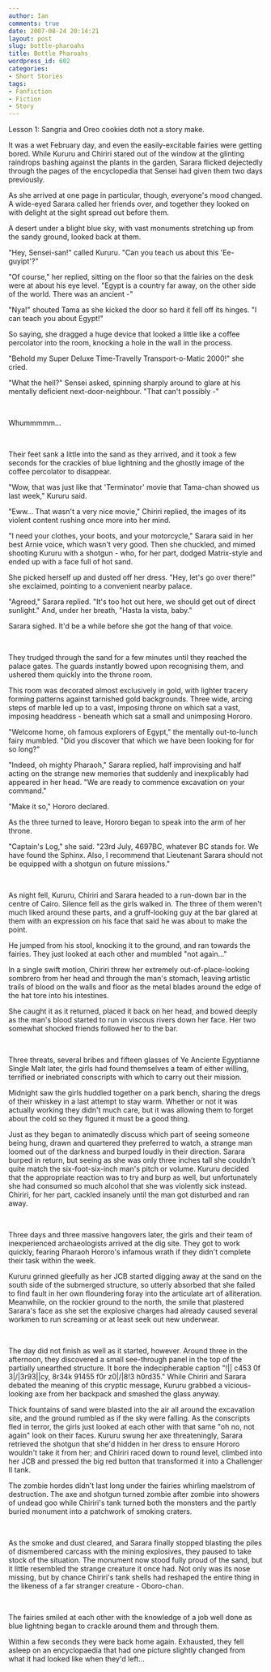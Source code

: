 ```yaml
---
author: Ian
comments: true
date: 2007-08-24 20:14:21
layout: post
slug: bottle-pharoahs
title: Bottle Pharoahs
wordpress_id: 602
categories:
- Short Stories
tags:
- Fanfiction
- Fiction
- Story
---
```


<div class="notes">
<p>Lesson 1: Sangria and Oreo cookies doth not a story make.</p>
</div>

<div class="story" markdown="1">
<p>It was a wet February day, and even the easily-excitable fairies were getting bored. While Kururu and Chiriri stared out of the window at the glinting raindrops bashing against the plants in the garden, Sarara flicked dejectedly through the pages of the encyclopedia that Sensei had given them two days previously.</p>
<p>As she arrived at one page in particular, though, everyone&#039;s mood changed. A wide-eyed Sarara called her friends over, and together they looked on with delight at the sight spread out before them.</p>
<p>A desert under a blight blue sky, with vast monuments stretching up from the sandy ground, looked back at them.</p>
<p>"Hey, Sensei-san!" called Kururu. "Can you teach us about this &#039;Ee-guyipt&#039;?"</p>
<p>"Of course," her replied, sitting on the floor so that the fairies on the desk were at about his eye level. "Egypt is a country far away, on the other side of the world. There was an ancient -"</p>
<p>"Nya!" shouted Tama as she kicked the door so hard it fell off its hinges. "I can teach you about Egypt!"</p>
<p>So saying, she dragged a huge device that looked a little like a coffee percolator into the room, knocking a hole in the wall in the process.</p>
<p>"Behold my Super Deluxe Time-Travelly Transport-o-Matic 2000!" she cried.</p>
<p>"What the hell?" Sensei asked, spinning sharply around to glare at his mentally deficient next-door-neighbour. "That can&#039;t possibly -"</p>
<br />
<p>Whummmmm...</p>
<br />
<p>Their feet sank a little into the sand as they arrived, and it took a few seconds for the crackles of blue lightning and the ghostly image of the coffee percolator to disappear.</p>
<p>"Wow, that was just like that &#039;Terminator&#039; movie that Tama-chan showed us last week," Kururu said.</p>
<p>"Eww... That wasn&#039;t a very nice movie," Chiriri replied, the images of its violent content rushing once more into her mind.</p>
<p>"I need your clothes, your boots, and your motorcycle," Sarara said in her best Arnie voice, which wasn&#039;t very good. Then she chuckled, and mimed shooting Kururu with a shotgun - who, for her part, dodged Matrix-style and ended up with a face full of hot sand.</p>
<p>She picked herself up and dusted off her dress. "Hey, let&#039;s go over there!" she exclaimed, pointing to a convenient nearby palace.</p>
<p>"Agreed," Sarara replied. "It&#039;s too hot out here, we should get out of direct sunlight." And, under her breath, "Hasta la vista, baby."</p>
<p>Sarara sighed. It&#039;d be a while before she got the hang of that voice.</p>
<br />
<p>They trudged through the sand for a few minutes until they reached the palace gates. The guards instantly bowed upon recognising them, and ushered them quickly into the throne room.</p>
<p>This room was decorated almost exclusively in gold, with lighter tracery forming patterns against tarnished gold backgrounds. Three wide, arcing steps of marble led up to a vast, imposing throne on which sat a vast, imposing headdress - beneath which sat a small and unimposing Hororo.</p>
<p>"Welcome home, oh famous explorers of Egypt," the mentally out-to-lunch fairy mumbled. "Did you discover that which we have been looking for for so long?"</p>
<p>"Indeed, oh mighty Pharaoh," Sarara replied, half improvising and half acting on the strange new memories that suddenly and inexplicably had appeared in her head. "We are ready to commence excavation on your command."</p>
<p>"Make it so," Hororo declared.</p>
<p>As the three turned to leave, Hororo began to speak into the arm of her throne.</p>
<p>"Captain&#039;s Log," she said. "23rd July, 4697BC, whatever BC stands for. We have found the Sphinx. Also, I recommend that Lieutenant Sarara should not be equipped with a shotgun on future missions."</p>
<br />
<p>As night fell, Kururu, Chiriri and Sarara headed to a run-down bar in the centre of Cairo. Silence fell as the girls walked in. The three of them weren&#039;t much liked around these parts, and a gruff-looking guy at the bar glared at them with an expression on his face that said he was about to make the point.</p>
<p>He jumped from his stool, knocking it to the ground, and ran towards the fairies. They just looked at each other and mumbled "not again..."</p>
<p>In a single swift motion, Chiriri threw her extremely out-of-place-looking sombrero from her head and through the man&#039;s stomach, leaving artistic trails of blood on the walls and floor as the metal blades around the edge of the hat tore into his intestines.</p>
<p>She caught it as it returned, placed it back on her head, and bowed deeply as the man&#039;s blood started to run in viscous rivers down her face. Her two somewhat shocked friends followed her to the bar.</p>
<br />
<p>Three threats, several bribes and fifteen glasses of Ye Anciente Egyptianne Single Malt later, the girls had found themselves a team of either willing, terrified or inebriated conscripts with which to carry out their mission.</p>
<p>Midnight saw the girls huddled together on a park bench, sharing the dregs of their whiskey in a last attempt to stay warm. Whether or not it was actually working they didn&#039;t much care, but it was allowing them to forget about the cold so they figured it must be a good thing.</p>
<p>Just as they began to animatedly discuss which part of seeing someone being hung, drawn and quartered they preferred to watch, a strange man loomed out of the darkness and burped loudly in their direction. Sarara burped in return, but seeing as she was only three inches tall she couldn&#039;t quite match the six-foot-six-inch man&#039;s pitch or volume. Kururu decided that the appropriate reaction was to try and burp as well, but unfortunately she had consumed so much alcohol that she was violently sick instead. Chiriri, for her part, cackled insanely until the man got disturbed and ran away.</p>
<br />
<p>Three days and three massive hangovers later, the girls and their team of inexperienced archaeologists arrived at the dig site. They got to work quickly, fearing Pharaoh Hororo&#039;s infamous wrath if they didn&#039;t complete their task within the week.</p>
<p>Kururu grinned gleefully as her JCB started digging away at the sand on the south side of the submerged structure, so utterly absorbed that she failed to find fault in her own floundering foray into the articulate art of alliteration. Meanwhile, on the rockier ground to the north, the smile that plastered Sarara&#039;s face as she set the explosive charges had already caused several workmen to run screaming or at least seek out new underwear.</p>
<br />
<p>The day did not finish as well as it started, however. Around three in the afternoon, they discovered a small see-through panel in the top of the partially unearthed structure. It bore the indecipherable caption "!|| c453 0f 3|/|3r93||cy, 8r34k 91455 f0r z0|/|8!3 h0rd35." While Chiriri and Sarara debated the meaning of this cryptic message, Kururu grabbed a vicious-looking axe from her backpack and smashed the glass anyway.</p>
<p>Thick fountains of sand were blasted into the air all around the excavation site, and the ground rumbled as if the sky were falling. As the conscripts fled in terror, the girls just looked at each other with that same "oh no, not again" look on their faces. Kururu swung her axe threateningly, Sarara retrieved the shotgun that she&#039;d hidden in her dress to ensure Hororo wouldn&#039;t take it from her; and Chiriri raced down to round level, climbed into her JCB and pressed the big red button that transformed it into a Challenger II tank.</p>
<p>The zombie hordes didn&#039;t last long under the fairies whirling maelstrom of destruction. The axe and shotgun turned zombie after zombie into showers of undead goo while Chiriri&#039;s tank turned both the monsters and the partly buried monument into a patchwork of smoking craters.</p>
<br />
<p>As the smoke and dust cleared, and Sarara finally stopped blasting the piles of dismembered carcass with the mining explosives, they paused to take stock of the situation. The monument now stood fully proud of the sand, but it little resembled the strange creature it once had. Not only was its nose missing, but by chance Chiriri&#039;s tank shells had reshaped the entire thing in the likeness of a far stranger creature - Oboro-chan.</p>
<br />
<p>The fairies smiled at each other with the knowledge of a job well done as blue lightning began to crackle around them and through them.</p>
<p>Within a few seconds they were back home again. Exhausted, they fell asleep on an encyclopaedia that had one picture slightly changed from what it had looked like when they&#039;d left...</p>
</div>
